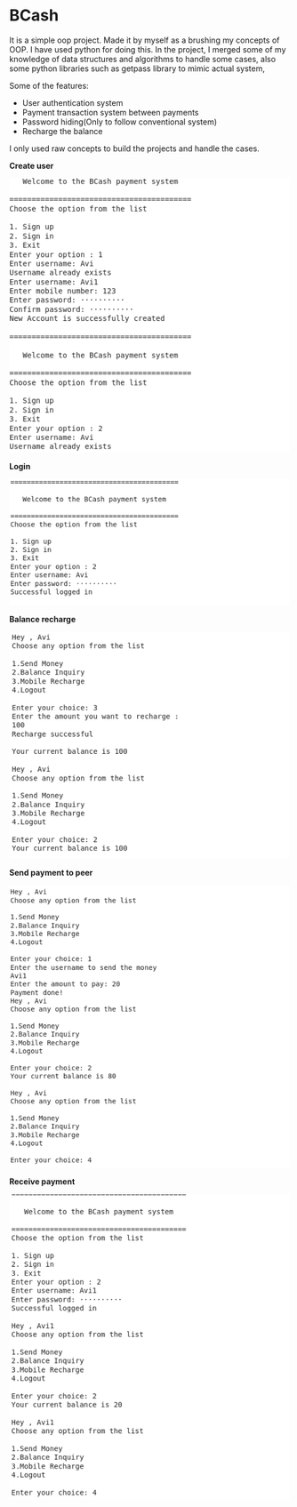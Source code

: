 # BCash
It is a simple oop project. Made it by myself as a brushing my concepts of OOP.
I have used python for doing this.
In the project, I merged some of my knowledge of data structures and algorithms to handle some cases, also some python libraries such as getpass library to mimic actual system,

Some of the features:
* User authentication system
* Payment transaction system between payments
* Password hiding(Only to follow conventional system)
* Recharge the balance

I only used raw concepts to build the projects and handle the cases. 


**Create user**

![github-small](https://github.com/Avijeetas/Projects/blob/main/BCash/Images/User_create.png)

**Login**

![github-small](https://github.com/Avijeetas/Projects/blob/main/BCash/Images/Login.png)

**Balance recharge**

![github-small](https://github.com/Avijeetas/Projects/blob/main/BCash/Images/Balance%20recharge%26%20update.png)

**Send payment to peer**

![github-small](https://github.com/Avijeetas/Projects/blob/main/BCash/Images/send%20money%20to%20peer.png)

**Receive payment**

![github-small](https://github.com/Avijeetas/Projects/blob/main/BCash/Images/receive_payment.png)
